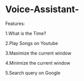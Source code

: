 # Voice-Assistant-

Features:

1.What is the Time?

2.Play Songs on Youtube

3.Maximize the current window

4.Minimize the current window

5.Search query on Google
